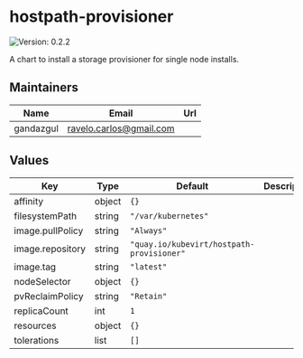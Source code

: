 # hostpath-provisioner

![Version: 0.2.2](https://img.shields.io/badge/Version-0.2.2-informational?style=flat-square)

A chart to install a storage provisioner for single node installs.

## Maintainers

| Name | Email | Url |
| ---- | ------ | --- |
| gandazgul | <ravelo.carlos@gmail.com> |  |

## Values

| Key | Type | Default | Description |
|-----|------|---------|-------------|
| affinity | object | `{}` |  |
| filesystemPath | string | `"/var/kubernetes"` |  |
| image.pullPolicy | string | `"Always"` |  |
| image.repository | string | `"quay.io/kubevirt/hostpath-provisioner"` |  |
| image.tag | string | `"latest"` |  |
| nodeSelector | object | `{}` |  |
| pvReclaimPolicy | string | `"Retain"` |  |
| replicaCount | int | `1` |  |
| resources | object | `{}` |  |
| tolerations | list | `[]` |  |


